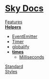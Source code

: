 <!--- This times was auto-generated using "npx sky readme build" --> 

# [Sky Docs](/README.md)

[Features](../../features/Features.md)   
**[Helpers](../../helpers/Helpers.md)**   
* [EventEmitter](../../helpers/EventEmitter/EventEmitter.md)
* [Timer](../../helpers/Timer/Timer.md)
* [globalify](../../helpers/globalify/globalify.md)
* **[times](../../helpers/times/times.md)**  
   * [Milliseconds](../../helpers/times/milliseconds/Milliseconds.md)
  
[Standard](../../standard2/Standard.md)   
[Styles](../../styles/Styles.md)   